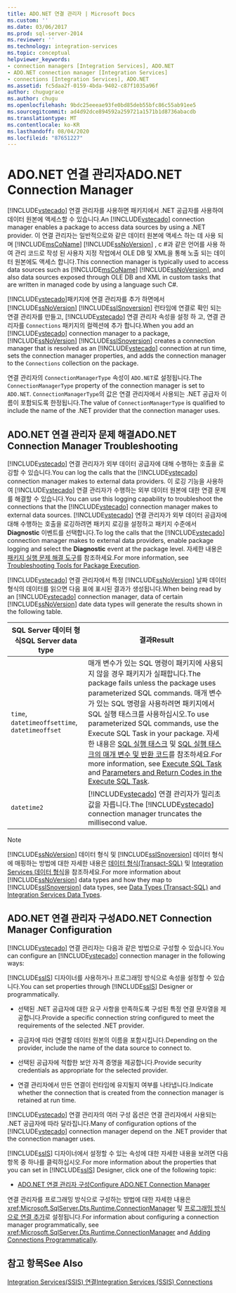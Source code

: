 ```yaml
---
title: ADO.NET 연결 관리자 | Microsoft Docs
ms.custom: ''
ms.date: 03/06/2017
ms.prod: sql-server-2014
ms.reviewer: ''
ms.technology: integration-services
ms.topic: conceptual
helpviewer_keywords:
- connection managers [Integration Services], ADO.NET
- ADO.NET connection manager [Integration Services]
- connections [Integration Services], ADO.NET
ms.assetid: fc5daa2f-0159-4bda-9402-c87f1035a96f
author: chugugrace
ms.author: chugu
ms.openlocfilehash: 9bdc25eeeae93fe0bd85deb55bfc86c55ab91ee5
ms.sourcegitcommit: ad4d92dce894592a259721a1571b1d8736abacdb
ms.translationtype: MT
ms.contentlocale: ko-KR
ms.lasthandoff: 08/04/2020
ms.locfileid: "87651227"
---
```

# <a name="adonet-connection-manager"></a><span data-ttu-id="fd3c2-102">ADO.NET 연결 관리자</span><span class="sxs-lookup"><span data-stu-id="fd3c2-102">ADO.NET Connection Manager</span></span>
  <span data-ttu-id="fd3c2-103">[!INCLUDE[vstecado](../../includes/vstecado-md.md)] 연결 관리자를 사용하면 패키지에서 .NET 공급자를 사용하여 데이터 원본에 액세스할 수 있습니다.</span><span class="sxs-lookup"><span data-stu-id="fd3c2-103">An [!INCLUDE[vstecado](../../includes/vstecado-md.md)] connection manager enables a package to access data sources by using a .NET provider.</span></span> <span data-ttu-id="fd3c2-104">이 연결 관리자는 일반적으로와 같은 데이터 원본에 액세스 하는 데 사용 되며 [!INCLUDE[msCoName](../../includes/msconame-md.md)] [!INCLUDE[ssNoVersion](../../includes/ssnoversion-md.md)] , c #과 같은 언어를 사용 하 여 관리 코드로 작성 된 사용자 지정 작업에서 OLE DB 및 XML을 통해 노출 되는 데이터 원본에도 액세스 합니다.</span><span class="sxs-lookup"><span data-stu-id="fd3c2-104">This connection manager is typically used to access data sources such as [!INCLUDE[msCoName](../../includes/msconame-md.md)] [!INCLUDE[ssNoVersion](../../includes/ssnoversion-md.md)], and also data sources exposed through OLE DB and XML in custom tasks that are written in managed code by using a language such C#.</span></span>  
  
 <span data-ttu-id="fd3c2-105">[!INCLUDE[vstecado](../../includes/vstecado-md.md)]패키지에 연결 관리자를 추가 하면에서 [!INCLUDE[ssNoVersion](../../includes/ssnoversion-md.md)] [!INCLUDE[ssISnoversion](../../includes/ssisnoversion-md.md)] 런타임에 연결로 확인 되는 연결 관리자를 만들고, [!INCLUDE[vstecado](../../includes/vstecado-md.md)] 연결 관리자 속성을 설정 하 고, 연결 관리자를 `Connections` 패키지의 컬렉션에 추가 합니다.</span><span class="sxs-lookup"><span data-stu-id="fd3c2-105">When you add an [!INCLUDE[vstecado](../../includes/vstecado-md.md)] connection manager to a package, [!INCLUDE[ssNoVersion](../../includes/ssnoversion-md.md)] [!INCLUDE[ssISnoversion](../../includes/ssisnoversion-md.md)] creates a connection manager that is resolved as an [!INCLUDE[vstecado](../../includes/vstecado-md.md)] connection at run time, sets the connection manager properties, and adds the connection manager to the `Connections` collection on the package.</span></span>  
  
 <span data-ttu-id="fd3c2-106">연결 관리자의 `ConnectionManagerType` 속성이 `ADO.NET`로 설정됩니다.</span><span class="sxs-lookup"><span data-stu-id="fd3c2-106">The `ConnectionManagerType` property of the connection manager is set to `ADO.NET`.</span></span> <span data-ttu-id="fd3c2-107">`ConnectionManagerType`의 값은 연결 관리자에서 사용되는 .NET 공급자 이름이 포함되도록 한정됩니다.</span><span class="sxs-lookup"><span data-stu-id="fd3c2-107">The value of `ConnectionManagerType` is qualified to include the name of the .NET provider that the connection manager uses.</span></span>  
  
## <a name="adonet-connection-manager-troubleshooting"></a><span data-ttu-id="fd3c2-108">ADO.NET 연결 관리자 문제 해결</span><span class="sxs-lookup"><span data-stu-id="fd3c2-108">ADO.NET Connection Manager Troubleshooting</span></span>  
 <span data-ttu-id="fd3c2-109">[!INCLUDE[vstecado](../../includes/vstecado-md.md)] 연결 관리자가 외부 데이터 공급자에 대해 수행하는 호출을 로깅할 수 있습니다.</span><span class="sxs-lookup"><span data-stu-id="fd3c2-109">You can log the calls that the [!INCLUDE[vstecado](../../includes/vstecado-md.md)] connection manager makes to external data providers.</span></span> <span data-ttu-id="fd3c2-110">이 로깅 기능을 사용하여 [!INCLUDE[vstecado](../../includes/vstecado-md.md)] 연결 관리자가 수행하는 외부 데이터 원본에 대한 연결 문제를 해결할 수 있습니다.</span><span class="sxs-lookup"><span data-stu-id="fd3c2-110">You can use this logging capability to troubleshoot the connections that the [!INCLUDE[vstecado](../../includes/vstecado-md.md)] connection manager makes to external data sources.</span></span> <span data-ttu-id="fd3c2-111">[!INCLUDE[vstecado](../../includes/vstecado-md.md)] 연결 관리자가 외부 데이터 공급자에 대해 수행하는 호출을 로깅하려면 패키지 로깅을 설정하고 패키지 수준에서 **Diagnostic** 이벤트를 선택합니다.</span><span class="sxs-lookup"><span data-stu-id="fd3c2-111">To log the calls that the [!INCLUDE[vstecado](../../includes/vstecado-md.md)] connection manager makes to external data providers, enable package logging and select the **Diagnostic** event at the package level.</span></span> <span data-ttu-id="fd3c2-112">자세한 내용은 [패키지 실행 문제 해결 도구](../troubleshooting/troubleshooting-tools-for-package-execution.md)를 참조하세요.</span><span class="sxs-lookup"><span data-stu-id="fd3c2-112">For more information, see [Troubleshooting Tools for Package Execution](../troubleshooting/troubleshooting-tools-for-package-execution.md).</span></span>  
  
 <span data-ttu-id="fd3c2-113">[!INCLUDE[vstecado](../../includes/vstecado-md.md)] 연결 관리자에서 특정 [!INCLUDE[ssNoVersion](../../includes/ssnoversion-md.md)] 날짜 데이터 형식의 데이터를 읽으면 다음 표에 표시된 결과가 생성됩니다.</span><span class="sxs-lookup"><span data-stu-id="fd3c2-113">When being read by an [!INCLUDE[vstecado](../../includes/vstecado-md.md)] connection manager, data of certain [!INCLUDE[ssNoVersion](../../includes/ssnoversion-md.md)] date data types will generate the results shown in the following table.</span></span>  
  
|<span data-ttu-id="fd3c2-114">SQL Server 데이터 형식</span><span class="sxs-lookup"><span data-stu-id="fd3c2-114">SQL Server data type</span></span>|<span data-ttu-id="fd3c2-115">결과</span><span class="sxs-lookup"><span data-stu-id="fd3c2-115">Result</span></span>|  
|--------------------------|------------|  
|<span data-ttu-id="fd3c2-116">`time`, `datetimeoffset`</span><span class="sxs-lookup"><span data-stu-id="fd3c2-116">`time`, `datetimeoffset`</span></span>|<span data-ttu-id="fd3c2-117">매개 변수가 있는 SQL 명령이 패키지에 사용되지 않을 경우 패키지가 실패합니다.</span><span class="sxs-lookup"><span data-stu-id="fd3c2-117">The package fails unless the package uses parameterized SQL commands.</span></span> <span data-ttu-id="fd3c2-118">매개 변수가 있는 SQL 명령을 사용하려면 패키지에서 SQL 실행 태스크를 사용하십시오.</span><span class="sxs-lookup"><span data-stu-id="fd3c2-118">To use parameterized SQL commands, use the Execute SQL Task in your package.</span></span> <span data-ttu-id="fd3c2-119">자세한 내용은 [SQL 실행 태스크](../control-flow/execute-sql-task.md) 및 [SQL 실행 태스크의 매개 변수 및 반환 코드](../parameters-and-return-codes-in-the-execute-sql-task.md)를 참조하세요.</span><span class="sxs-lookup"><span data-stu-id="fd3c2-119">For more information, see [Execute SQL Task](../control-flow/execute-sql-task.md) and [Parameters and Return Codes in the Execute SQL Task](../parameters-and-return-codes-in-the-execute-sql-task.md).</span></span>|  
|`datetime2`|<span data-ttu-id="fd3c2-120">[!INCLUDE[vstecado](../../includes/vstecado-md.md)] 연결 관리자가 밀리초 값을 자릅니다.</span><span class="sxs-lookup"><span data-stu-id="fd3c2-120">The [!INCLUDE[vstecado](../../includes/vstecado-md.md)] connection manager truncates the millisecond value.</span></span>|  
  
> [!NOTE]  
>  <span data-ttu-id="fd3c2-121">[!INCLUDE[ssNoVersion](../../includes/ssnoversion-md.md)] 데이터 형식 및 [!INCLUDE[ssISnoversion](../../includes/ssisnoversion-md.md)] 데이터 형식에 매핑하는 방법에 대한 자세한 내용은 [데이터 형식&#40;Transact-SQL&#41;](/sql/t-sql/data-types/data-types-transact-sql) 및 [Integration Services 데이터 형식](../data-flow/integration-services-data-types.md)을 참조하세요.</span><span class="sxs-lookup"><span data-stu-id="fd3c2-121">For more information about [!INCLUDE[ssNoVersion](../../includes/ssnoversion-md.md)] data types and how they map to [!INCLUDE[ssISnoversion](../../includes/ssisnoversion-md.md)] data types, see [Data Types &#40;Transact-SQL&#41;](/sql/t-sql/data-types/data-types-transact-sql) and [Integration Services Data Types](../data-flow/integration-services-data-types.md).</span></span>  
  
## <a name="adonet-connection-manager-configuration"></a><span data-ttu-id="fd3c2-122">ADO.NET 연결 관리자 구성</span><span class="sxs-lookup"><span data-stu-id="fd3c2-122">ADO.NET Connection Manager Configuration</span></span>  
 <span data-ttu-id="fd3c2-123">[!INCLUDE[vstecado](../../includes/vstecado-md.md)] 연결 관리자는 다음과 같은 방법으로 구성할 수 있습니다.</span><span class="sxs-lookup"><span data-stu-id="fd3c2-123">You can configure an [!INCLUDE[vstecado](../../includes/vstecado-md.md)] connection manager in the following ways:</span></span>  
  
 <span data-ttu-id="fd3c2-124">[!INCLUDE[ssIS](../../../includes/ssis-md.md)] 디자이너를 사용하거나 프로그래밍 방식으로 속성을 설정할 수 있습니다.</span><span class="sxs-lookup"><span data-stu-id="fd3c2-124">You can set properties through [!INCLUDE[ssIS](../../../includes/ssis-md.md)] Designer or programmatically.</span></span>  
  
-   <span data-ttu-id="fd3c2-125">선택된 .NET 공급자에 대한 요구 사항을 만족하도록 구성된 특정 연결 문자열을 제공합니다.</span><span class="sxs-lookup"><span data-stu-id="fd3c2-125">Provide a specific connection string configured to meet the requirements of the selected .NET provider.</span></span>  
  
-   <span data-ttu-id="fd3c2-126">공급자에 따라 연결할 데이터 원본의 이름을 포함시킵니다.</span><span class="sxs-lookup"><span data-stu-id="fd3c2-126">Depending on the provider, include the name of the data source to connect to.</span></span>  
  
-   <span data-ttu-id="fd3c2-127">선택된 공급자에 적합한 보안 자격 증명을 제공합니다.</span><span class="sxs-lookup"><span data-stu-id="fd3c2-127">Provide security credentials as appropriate for the selected provider.</span></span>  
  
-   <span data-ttu-id="fd3c2-128">연결 관리자에서 만든 연결이 런타임에 유지될지 여부를 나타냅니다.</span><span class="sxs-lookup"><span data-stu-id="fd3c2-128">Indicate whether the connection that is created from the connection manager is retained at run time.</span></span>  
  
 <span data-ttu-id="fd3c2-129">[!INCLUDE[vstecado](../../includes/vstecado-md.md)] 연결 관리자의 여러 구성 옵션은 연결 관리자에서 사용되는 .NET 공급자에 따라 달라집니다.</span><span class="sxs-lookup"><span data-stu-id="fd3c2-129">Many of configuration options of the [!INCLUDE[vstecado](../../includes/vstecado-md.md)] connection manager depend on the .NET provider that the connection manager uses.</span></span>  
  
 <span data-ttu-id="fd3c2-130">[!INCLUDE[ssIS](../../../includes/ssis-md.md)] 디자이너에서 설정할 수 있는 속성에 대한 자세한 내용을 보려면 다음 항목 중 하나를 클릭하십시오.</span><span class="sxs-lookup"><span data-stu-id="fd3c2-130">For more information about the properties that you can set in [!INCLUDE[ssIS](../../../includes/ssis-md.md)] Designer, click one of the following topic:</span></span>  
  
-   [<span data-ttu-id="fd3c2-131">ADO.NET 연결 관리자 구성</span><span class="sxs-lookup"><span data-stu-id="fd3c2-131">Configure ADO.NET Connection Manager</span></span>](../configure-ado-net-connection-manager.md)  
  
 <span data-ttu-id="fd3c2-132">연결 관리자를 프로그래밍 방식으로 구성하는 방법에 대한 자세한 내용은 <xref:Microsoft.SqlServer.Dts.Runtime.ConnectionManager> 및 [프로그래밍 방식으로 연결 추가](../building-packages-programmatically/adding-connections-programmatically.md)로 설정됩니다.</span><span class="sxs-lookup"><span data-stu-id="fd3c2-132">For information about configuring a connection manager programmatically, see <xref:Microsoft.SqlServer.Dts.Runtime.ConnectionManager> and [Adding Connections Programmatically](../building-packages-programmatically/adding-connections-programmatically.md).</span></span>  
  
## <a name="see-also"></a><span data-ttu-id="fd3c2-133">참고 항목</span><span class="sxs-lookup"><span data-stu-id="fd3c2-133">See Also</span></span>  
 [<span data-ttu-id="fd3c2-134">Integration Services&#40;SSIS&#41; 연결</span><span class="sxs-lookup"><span data-stu-id="fd3c2-134">Integration Services &#40;SSIS&#41; Connections</span></span>](integration-services-ssis-connections.md)  
  
  
